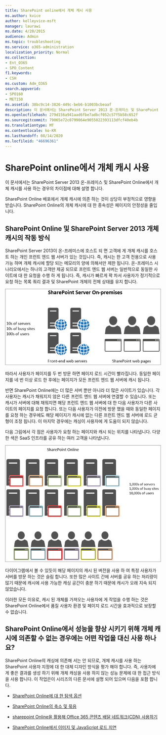 ```yaml
---
title: SharePoint online에서 개체 캐시 사용
ms.author: kvice
author: kelleyvice-msft
manager: laurawi
ms.date: 4/20/2015
audience: Admin
ms.topic: troubleshooting
ms.service: o365-administration
localization_priority: Normal
ms.collection:
- Ent_O365
- SPO_Content
f1.keywords:
- CSH
ms.custom: Adm_O365
search.appverid:
- SPO160
- MET150
ms.assetid: 38bc9c14-3826-449c-beb6-b1003bcbeaaf
description: 이 문서에서는 SharePoint Server 2013 온-프레미스 및 SharePoint Online에서 개체 캐시를 사용 하는 경우의 차이점에 대해 설명 합니다.
ms.openlocfilehash: 279d156a941aad6fbe7adbcf052c57f5b58c652f
ms.sourcegitcommit: 79065e72c0799064e9055022393113dfcf40eb4b
ms.translationtype: MT
ms.contentlocale: ko-KR
ms.lasthandoff: 08/14/2020
ms.locfileid: "46696361"
---
```

# <a name="using-the-object-cache-with-sharepoint-online"></a>SharePoint online에서 개체 캐시 사용

이 문서에서는 SharePoint Server 2013 온-프레미스 및 SharePoint Online에서 개체 캐시를 사용 하는 경우의 차이점에 대해 설명 합니다.
  
SharePoint Online 배포에서 개체 캐시에 의존 하는 것이 상당히 부정적으로 영향을 받습니다. SharePoint Online의 개체 캐시에 대 한 종속성은 페이지의 안정성을 줄입니다. 
  
## <a name="how-the-sharepoint-online-and-sharepoint-server-2013-object-cache-works"></a>SharePoint Online 및 SharePoint Server 2013 개체 캐시의 작동 방식

SharePoint Server 2013이 온-프레미스에 호스트 되 면 고객에 게 개체 캐시를 호스트 하는 개인 프런트 엔드 웹 서버가 있는 것입니다. 즉, 캐시는 한 고객 전용으로 사용 가능 하며 개체 캐시에 할당 되는 메모리의 양에 의해서만 제한 됩니다. 온-프레미스 시나리오에서는 하나의 고객만 제공 되므로 프런트 엔드 웹 서버는 일반적으로 동일한 사이트에 대 한 요청을 수행 하 게 됩니다. 즉, 캐시가 빠르게 꽉 차서 사용자가 정기적으로 요청 하는 목록 쿼리 결과 및 SharePoint 개체의 전체 상태를 유지 합니다.
  
![온-프레미스 프런트 엔드 웹 서버에 대한 트래픽 및 로드 표시](../media/a0d38b36-4909-4abb-8d4e-4930814bb3de.png)
  
따라서 사용자가 페이지를 두 번 방문 하면 페이지 로드 시간이 빨라집니다. 동일한 페이지를 네 번 이상 로드 한 후에는 페이지가 모든 프런트 엔드 웹 서버에 캐시 됩니다.
  
반면 SharePoint Online에는 더 많은 서버 뿐만 아니라 더 많은 사이트가 있습니다. 각 사용자는 캐시가 채워지지 않은 다른 프런트 엔드 웹 서버에 연결할 수 있습니다. 또는 캐시가 서버에 대해 채워지면 해당 프런트 엔드 웹 서버에 대 한 다음 사용자가 다른 사이트의 페이지를 요청 합니다. 또는 다음 사용자가 이전에 방문 했을 때와 동일한 페이지를 요청 하는 경우에도 해당 페이지가 캐시에 없는 다른 프런트 엔드 웹 서버에 로드 균형이 조정 됩니다. 이 마지막 경우에는 캐싱이 사용자에 게 도움이 되지 않습니다.
  
다음 그림에서 각 점은 사용자가 요청 하는 페이지와 캐시 되는 위치를 나타냅니다. 다양 한 색은 SaaS 인프라를 공유 하는 여러 고객을 나타냅니다.
  
![SharePoint Online의 개체 캐시 결과 표시](../media/25d04011-ef83-4cb7-9e04-a6ed490f63c3.png)
  
다이어그램에서 볼 수 있듯이 해당 페이지의 캐시 된 버전을 사용 하 여 특정 사용자가 서버를 방문 하는 것은 슬림 합니다. 또한 많은 사이트 간에 서버를 공유 하는 처리량이 많기 때문에 캐시에 사용 가능한 캐싱 공간이 충분 하기 때문에 캐시가 오래 지속 되지 않았습니다.
  
이러한 모든 이유로, 캐시 된 개체를 가져오는 사용자에 게 작업을 수행 하는 것은 SharePoint Online에서 품질 사용자 환경 및 페이지 로드 시간을 효과적으로 보장할 수 없습니다.
  
## <a name="if-we-cant-rely-on-the-object-cache-to-improve-performance-in-sharepoint-online-what-do-we-use-instead"></a>SharePoint Online에서 성능을 향상 시키기 위해 개체 캐시에 의존할 수 없는 경우에는 어떤 작업을 대신 사용 하나요?

SharePoint Online의 캐싱에 의존해 서는 안 되므로, 개체 캐시를 사용 하는 SharePoint 사용자 지정에 대 한 대체 디자인 방식을 평가 해야 합니다. 즉, 사용자에 게 좋은 결과를 생성 하기 위해 개체 캐싱을 사용 하지 않는 성능 문제에 대 한 접근 방식을 사용 합니다. 이 작업은이 시리즈의 다른 문서에 설명 되어 있으며 다음을 포함 합니다.
  
- [SharePoint Online에 대 한 탐색 옵션](navigation-options-for-sharepoint-online.md)
    
- [SharePoint Online의 축소 및 묶음](minification-and-bundling-in-sharepoint-online.md)
    
- [sharepoint Online을 활용해 Office 365 콘텐츠 배달 네트워크(CDN) 사용하기](use-microsoft-365-cdn-with-spo.md)
    
- [SharePoint Online에서 이미지 및 JavaScript 로드 지연](delay-loading-images-and-javascript-in-sharepoint-online.md)
    

